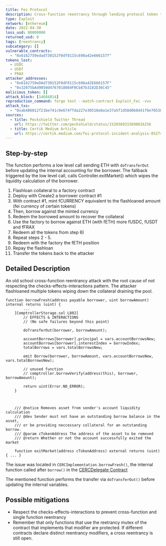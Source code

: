 ```yaml
---
title: Fei Protocol
description: Cross-function reentrancy through lending protocol token transfers
type: Exploit
network: [ethereum]
date: 2022-04-30
loss_usd: 80000000
returned_usd: 0
tags: [reentrancy]
subcategory: []
vulnerable_contracts:
  - "0x6162759edad730152f0df8115c698a42e666157f"
tokens_lost:
  - USDC
  - USDT
  - FRAX
attacker_addresses:
  - "0x6162759eDAd730152F0dF8115c698a42E666157F"
  - "0x32075bAd9050d4767018084F0Cb87b3182D36C45"
malicious_token: []
attack_block: [14684814]
reproduction_command: forge test --match-contract Exploit_Fei -vvv
attack_txs:
  - "0xab486012f21be741c9e674ffda227e30518e8a1e37a5f1d58d0b0d41f6e76530"
sources:
  - title: Peckshield Twitter Thread
    url: https://twitter.com/peckshield/status/1520369315698016256
  - title: Certik Medium Article
    url: https://certik.medium.com/fei-protocol-incident-analysis-8527440696cc
---
```


## Step-by-step

The function performs a low level call sending ETH with `doTransferOut` before updating the internal accounting for the borrower.
The fallback triggered by the low level call, calls Controller.exitMarket() which wipes the liquidity calculation of the borrower.

1. Flashloan collateral to a factory contract
2. Deploy with Create2 a borrower contract #1
3. With contract #1, mint fCURRENCY equivalent to the flashloaned amount (fei currency of certain tokens)
4. Then, borrow against the minted currency
5. Redeem the borrowed amount to recover the collateral
6. Use the factory to borrow against ETH (with fETH) more fUSDC, fUSDT and fFRAX
7. Redeem all the tokens from step 6)
8. Repeat steps 2 - 5.
9. Redeem with the factory the fETH position
10. Repay the flashloan
11. Transfer the tokens back to the attacker

## Detailed Description

An old school cross-function reentrancy attack with the root cause of not respecting the checks-effects-interactions pattern.
The attacker flashloaned multiple tokens wiping down the collateral draining the pool.

```solidity
function borrowFresh(address payable borrower, uint borrowAmount) internal returns (uint) {
        ...
    [ComptrollerStorage.sol L802]
        // EFFECTS & INTERACTIONS
        // (No safe failures beyond this point)

        doTransferOut(borrower, borrowAmount);

        accountBorrows[borrower].principal = vars.accountBorrowsNew;
        accountBorrows[borrower].interestIndex = borrowIndex;
        totalBorrows = vars.totalBorrowsNew;

        emit Borrow(borrower, borrowAmount, vars.accountBorrowsNew, vars.totalBorrowsNew);

        // unused function
        // comptroller.borrowVerify(address(this), borrower, borrowAmount);

        return uint(Error.NO_ERROR);
    }



    /// @notice Removes asset from sender's account liquidity calculation
    /// @dev Sender must not have an outstanding borrow balance in the asset,
    /// or be providing neccessary collateral for an outstanding borrow.
    /// @param cTokenAddress The address of the asset to be removed
    /// @return Whether or not the account successfully exited the market

    function exitMarket(address cTokenAddress) external returns (uint) { ... }
```

The issue was located in `CERCImplementation.borrowFresh()`, the internal function called after `borrow()` in the [CERCDelegate Contract](https://etherscan.io/address/0x67Db14E73C2Dce786B5bbBfa4D010dEab4BBFCF9#code)

The mentioned function performs the transfer via `doTransferOut()` before updating the internal variables.

## Possible mitigations

- Respect the checks-effects-interactions to prevent cross-function and single function reentrancy
- Remember that only functions that use the reetrancy mutex of the contract that implements that modifier are protected. If different contracts declare distinct reentrancy modifiers, a cross reentrancy is still open.
